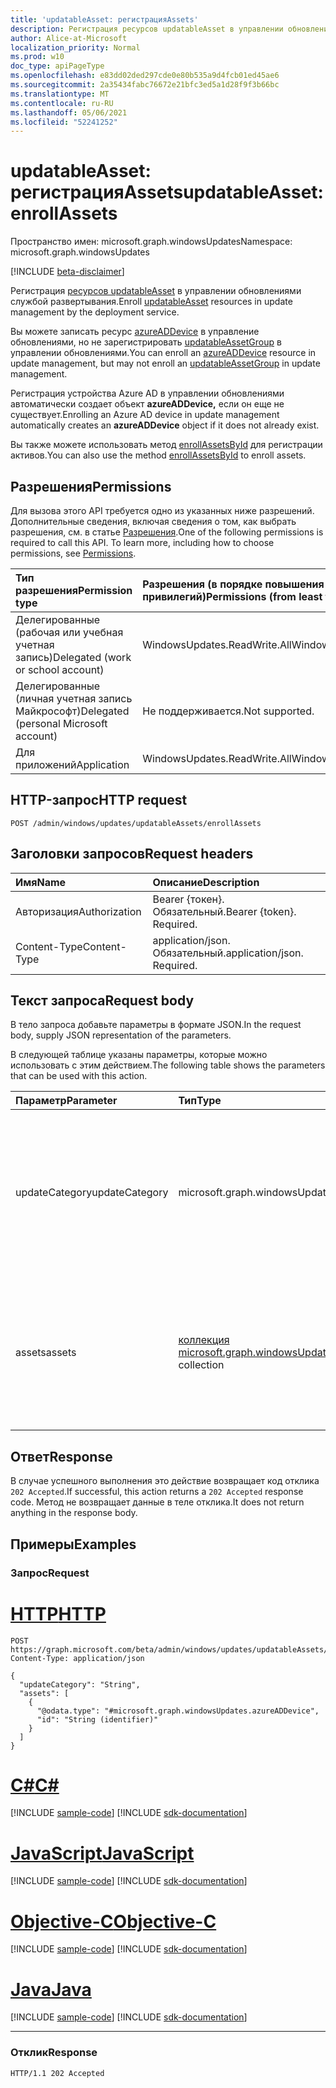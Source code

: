 ```yaml
---
title: 'updatableAsset: регистрацияAssets'
description: Регистрация ресурсов updatableAsset в управлении обновлениями службой развертывания.
author: Alice-at-Microsoft
localization_priority: Normal
ms.prod: w10
doc_type: apiPageType
ms.openlocfilehash: e83dd02ded297cde0e80b535a9d4fcb01ed45ae6
ms.sourcegitcommit: 2a35434fabc76672e21bfc3ed5a1d28f9f3b66bc
ms.translationtype: MT
ms.contentlocale: ru-RU
ms.lasthandoff: 05/06/2021
ms.locfileid: "52241252"
---
```

# <a name="updatableasset-enrollassets"></a><span data-ttu-id="ab05e-103">updatableAsset: регистрацияAssets</span><span class="sxs-lookup"><span data-stu-id="ab05e-103">updatableAsset: enrollAssets</span></span>
<span data-ttu-id="ab05e-104">Пространство имен: microsoft.graph.windowsUpdates</span><span class="sxs-lookup"><span data-stu-id="ab05e-104">Namespace: microsoft.graph.windowsUpdates</span></span>

[!INCLUDE [beta-disclaimer](../../includes/beta-disclaimer.md)]

<span data-ttu-id="ab05e-105">Регистрация [ресурсов updatableAsset](../resources/windowsupdates-updatableasset.md) в управлении обновлениями службой развертывания.</span><span class="sxs-lookup"><span data-stu-id="ab05e-105">Enroll [updatableAsset](../resources/windowsupdates-updatableasset.md) resources in update management by the deployment service.</span></span>

<span data-ttu-id="ab05e-106">Вы можете записать ресурс [azureADDevice](../resources/windowsupdates-azureaddevice.md) в управление обновлениями, но не зарегистрировать [updatableAssetGroup](../resources/windowsupdates-updatableassetgroup.md) в управлении обновлениями.</span><span class="sxs-lookup"><span data-stu-id="ab05e-106">You can enroll an [azureADDevice](../resources/windowsupdates-azureaddevice.md) resource in update management, but may not enroll an [updatableAssetGroup](../resources/windowsupdates-updatableassetgroup.md) in update management.</span></span>

<span data-ttu-id="ab05e-107">Регистрация устройства Azure AD в управлении обновлениями автоматически создает объект **azureADDevice,** если он еще не существует.</span><span class="sxs-lookup"><span data-stu-id="ab05e-107">Enrolling an Azure AD device in update management automatically creates an **azureADDevice** object if it does not already exist.</span></span>

<span data-ttu-id="ab05e-108">Вы также можете использовать метод [enrollAssetsById](windowsupdates-updatableasset-enrollassetsbyid.md) для регистрации активов.</span><span class="sxs-lookup"><span data-stu-id="ab05e-108">You can also use the method [enrollAssetsById](windowsupdates-updatableasset-enrollassetsbyid.md) to enroll assets.</span></span>

## <a name="permissions"></a><span data-ttu-id="ab05e-109">Разрешения</span><span class="sxs-lookup"><span data-stu-id="ab05e-109">Permissions</span></span>
<span data-ttu-id="ab05e-p101">Для вызова этого API требуется одно из указанных ниже разрешений. Дополнительные сведения, включая сведения о том, как выбрать разрешения, см. в статье [Разрешения](/graph/permissions-reference).</span><span class="sxs-lookup"><span data-stu-id="ab05e-p101">One of the following permissions is required to call this API. To learn more, including how to choose permissions, see [Permissions](/graph/permissions-reference).</span></span>

|<span data-ttu-id="ab05e-112">Тип разрешения</span><span class="sxs-lookup"><span data-stu-id="ab05e-112">Permission type</span></span>|<span data-ttu-id="ab05e-113">Разрешения (в порядке повышения привилегий)</span><span class="sxs-lookup"><span data-stu-id="ab05e-113">Permissions (from least to most privileged)</span></span>|
|:---|:---|
|<span data-ttu-id="ab05e-114">Делегированные (рабочая или учебная учетная запись)</span><span class="sxs-lookup"><span data-stu-id="ab05e-114">Delegated (work or school account)</span></span>|<span data-ttu-id="ab05e-115">WindowsUpdates.ReadWrite.All</span><span class="sxs-lookup"><span data-stu-id="ab05e-115">WindowsUpdates.ReadWrite.All</span></span>|
|<span data-ttu-id="ab05e-116">Делегированные (личная учетная запись Майкрософт)</span><span class="sxs-lookup"><span data-stu-id="ab05e-116">Delegated (personal Microsoft account)</span></span>|<span data-ttu-id="ab05e-117">Не поддерживается.</span><span class="sxs-lookup"><span data-stu-id="ab05e-117">Not supported.</span></span>|
|<span data-ttu-id="ab05e-118">Для приложений</span><span class="sxs-lookup"><span data-stu-id="ab05e-118">Application</span></span>|<span data-ttu-id="ab05e-119">WindowsUpdates.ReadWrite.All</span><span class="sxs-lookup"><span data-stu-id="ab05e-119">WindowsUpdates.ReadWrite.All</span></span>|

## <a name="http-request"></a><span data-ttu-id="ab05e-120">HTTP-запрос</span><span class="sxs-lookup"><span data-stu-id="ab05e-120">HTTP request</span></span>

<!-- {
  "blockType": "ignored"
}
-->
``` http
POST /admin/windows/updates/updatableAssets/enrollAssets
```

## <a name="request-headers"></a><span data-ttu-id="ab05e-121">Заголовки запросов</span><span class="sxs-lookup"><span data-stu-id="ab05e-121">Request headers</span></span>
|<span data-ttu-id="ab05e-122">Имя</span><span class="sxs-lookup"><span data-stu-id="ab05e-122">Name</span></span>|<span data-ttu-id="ab05e-123">Описание</span><span class="sxs-lookup"><span data-stu-id="ab05e-123">Description</span></span>|
|:---|:---|
|<span data-ttu-id="ab05e-124">Авторизация</span><span class="sxs-lookup"><span data-stu-id="ab05e-124">Authorization</span></span>|<span data-ttu-id="ab05e-p102">Bearer {токен}. Обязательный.</span><span class="sxs-lookup"><span data-stu-id="ab05e-p102">Bearer {token}. Required.</span></span>|
|<span data-ttu-id="ab05e-127">Content-Type</span><span class="sxs-lookup"><span data-stu-id="ab05e-127">Content-Type</span></span>|<span data-ttu-id="ab05e-p103">application/json. Обязательный.</span><span class="sxs-lookup"><span data-stu-id="ab05e-p103">application/json. Required.</span></span>|

## <a name="request-body"></a><span data-ttu-id="ab05e-130">Текст запроса</span><span class="sxs-lookup"><span data-stu-id="ab05e-130">Request body</span></span>
<span data-ttu-id="ab05e-131">В тело запроса добавьте параметры в формате JSON.</span><span class="sxs-lookup"><span data-stu-id="ab05e-131">In the request body, supply JSON representation of the parameters.</span></span>

<span data-ttu-id="ab05e-132">В следующей таблице указаны параметры, которые можно использовать с этим действием.</span><span class="sxs-lookup"><span data-stu-id="ab05e-132">The following table shows the parameters that can be used with this action.</span></span>

|<span data-ttu-id="ab05e-133">Параметр</span><span class="sxs-lookup"><span data-stu-id="ab05e-133">Parameter</span></span>|<span data-ttu-id="ab05e-134">Тип</span><span class="sxs-lookup"><span data-stu-id="ab05e-134">Type</span></span>|<span data-ttu-id="ab05e-135">Описание</span><span class="sxs-lookup"><span data-stu-id="ab05e-135">Description</span></span>|
|:---|:---|:---|
|<span data-ttu-id="ab05e-136">updateCategory</span><span class="sxs-lookup"><span data-stu-id="ab05e-136">updateCategory</span></span>|<span data-ttu-id="ab05e-137">microsoft.graph.windowsUpdates.updateCategory</span><span class="sxs-lookup"><span data-stu-id="ab05e-137">microsoft.graph.windowsUpdates.updateCategory</span></span>|<span data-ttu-id="ab05e-138">Категория обновлений для управления службой.</span><span class="sxs-lookup"><span data-stu-id="ab05e-138">The category of updates for the service to manage.</span></span> <span data-ttu-id="ab05e-139">Поддерживает подмножество значений **для updateCategory.**</span><span class="sxs-lookup"><span data-stu-id="ab05e-139">Supports a subset of the values for **updateCategory**.</span></span> <span data-ttu-id="ab05e-140">Возможные значения: `feature` .</span><span class="sxs-lookup"><span data-stu-id="ab05e-140">Possible values are: `feature`.</span></span>|
|<span data-ttu-id="ab05e-141">assets</span><span class="sxs-lookup"><span data-stu-id="ab05e-141">assets</span></span>|<span data-ttu-id="ab05e-142">[коллекция microsoft.graph.windowsUpdates.updatableAsset](../resources/windowsupdates-updatableasset.md)</span><span class="sxs-lookup"><span data-stu-id="ab05e-142">[microsoft.graph.windowsUpdates.updatableAsset](../resources/windowsupdates-updatableasset.md) collection</span></span>|<span data-ttu-id="ab05e-143">Список **ресурсов updatableAsset** для регистрации в управлении обновлениями службой для данного **обновленияCategory.**</span><span class="sxs-lookup"><span data-stu-id="ab05e-143">List of **updatableAsset** resources to enroll in update management by the service for the given **updateCategory**.</span></span>|

## <a name="response"></a><span data-ttu-id="ab05e-144">Ответ</span><span class="sxs-lookup"><span data-stu-id="ab05e-144">Response</span></span>

<span data-ttu-id="ab05e-145">В случае успешного выполнения это действие возвращает код отклика `202 Accepted`.</span><span class="sxs-lookup"><span data-stu-id="ab05e-145">If successful, this action returns a `202 Accepted` response code.</span></span> <span data-ttu-id="ab05e-146">Метод не возвращает данные в теле отклика.</span><span class="sxs-lookup"><span data-stu-id="ab05e-146">It does not return anything in the response body.</span></span>

## <a name="examples"></a><span data-ttu-id="ab05e-147">Примеры</span><span class="sxs-lookup"><span data-stu-id="ab05e-147">Examples</span></span>

### <a name="request"></a><span data-ttu-id="ab05e-148">Запрос</span><span class="sxs-lookup"><span data-stu-id="ab05e-148">Request</span></span>

# <a name="http"></a>[<span data-ttu-id="ab05e-149">HTTP</span><span class="sxs-lookup"><span data-stu-id="ab05e-149">HTTP</span></span>](#tab/http)
<!-- {
  "blockType": "request",
  "name": "updatableasset_enrollassets"
}
-->
``` http
POST https://graph.microsoft.com/beta/admin/windows/updates/updatableAssets/enrollAssets
Content-Type: application/json

{
  "updateCategory": "String",
  "assets": [
    {
      "@odata.type": "#microsoft.graph.windowsUpdates.azureADDevice",
      "id": "String (identifier)"
    }
  ]
}
```
# <a name="c"></a>[<span data-ttu-id="ab05e-150">C#</span><span class="sxs-lookup"><span data-stu-id="ab05e-150">C#</span></span>](#tab/csharp)
[!INCLUDE [sample-code](../includes/snippets/csharp/updatableasset-enrollassets-csharp-snippets.md)]
[!INCLUDE [sdk-documentation](../includes/snippets/snippets-sdk-documentation-link.md)]

# <a name="javascript"></a>[<span data-ttu-id="ab05e-151">JavaScript</span><span class="sxs-lookup"><span data-stu-id="ab05e-151">JavaScript</span></span>](#tab/javascript)
[!INCLUDE [sample-code](../includes/snippets/javascript/updatableasset-enrollassets-javascript-snippets.md)]
[!INCLUDE [sdk-documentation](../includes/snippets/snippets-sdk-documentation-link.md)]

# <a name="objective-c"></a>[<span data-ttu-id="ab05e-152">Objective-C</span><span class="sxs-lookup"><span data-stu-id="ab05e-152">Objective-C</span></span>](#tab/objc)
[!INCLUDE [sample-code](../includes/snippets/objc/updatableasset-enrollassets-objc-snippets.md)]
[!INCLUDE [sdk-documentation](../includes/snippets/snippets-sdk-documentation-link.md)]

# <a name="java"></a>[<span data-ttu-id="ab05e-153">Java</span><span class="sxs-lookup"><span data-stu-id="ab05e-153">Java</span></span>](#tab/java)
[!INCLUDE [sample-code](../includes/snippets/java/updatableasset-enrollassets-java-snippets.md)]
[!INCLUDE [sdk-documentation](../includes/snippets/snippets-sdk-documentation-link.md)]

---



### <a name="response"></a><span data-ttu-id="ab05e-154">Отклик</span><span class="sxs-lookup"><span data-stu-id="ab05e-154">Response</span></span>

<!-- {
  "blockType": "response",
  "truncated": true
}
-->
``` http
HTTP/1.1 202 Accepted
```

